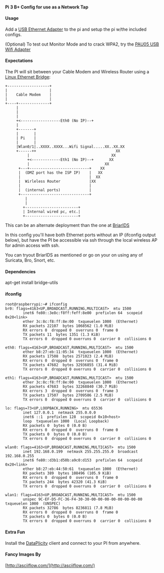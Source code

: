 #### Pi 3 B+ Config for use as a Network Tap 

#### Usage
Add a [USB Ethernet Adapter](https://www.amazon.com/gp/product/B00FFJ0RKE/) to the pi and setup the pi w/the included configs.

(Optional) To test out Monitor Mode and to crack WPA2, try the [PAU05 USB Wifi Adapter](https://www.amazon.com/Panda-300Mbps-Wireless-USB-Adapter/dp/B00EQT0YK2)



#### Expectations
The PI will sit between your Cable Modem and Wireless Router using a [Linux Ethernet Bridge](http://www.microhowto.info/howto/bridge_traffic_between_two_or_more_ethernet_interfaces_on_linux.html):

```
+-------------------+
|                   |
|    Cable Modem    |
|                   |
+----+--------------+
     |
     |
     |
     +<------------------Eth0 (No IP)--+
     |
     +-------+
     |       |
     | Pi    |
     |       |
     |Wlan0/1|..XXXX..XXXX...Wifi Signal.....XX..XX.XX
     +------++                                    XX
          |                                     XX
          +<-------------Eth1 (No IP)--+       XX
          |                                  XX
      +---+---------------------------+    XX
      |  (DMZ port has the ISP IP)    |   XX
      |                               |  XX
      |  Wirleless Router             |XX
      |                               |
      |  (internal ports)             |
      +-------------------------------+
         |
         |
        +------------------------+
        | Internal wired pc, etc.|
        +------------------------+

```

This can be an alternate deployment than the one at [BriarIDS](https://github.com/musicmancorley/BriarIDS/wiki/Deployment-Instructions)

In this config you'll have both Ethernet ports without an IP (ifconfig output below), but have the PI be accessible via ssh through the local wireless AP for admin access with ssh. 

You can tryout BriarIDS as mentioned or go on your on using any of Suricata, Bro, Snort, etc.

#### Dependencies 
apt-get install bridge-utils

#### ifconfig

```
root@raspberrypi:~# ifconfig 
br0: flags=4163<UP,BROADCAST,RUNNING,MULTICAST>  mtu 1500
        inet6 fe80::3e8c:f8ff:feff:8e00  prefixlen 64  scopeid 0x20<link>
        ether 3c:8c:f8:ff:8e:00  txqueuelen 1000  (Ethernet)
        RX packets 22107  bytes 1068562 (1.0 MiB)
        RX errors 0  dropped 0  overruns 0  frame 0
        TX packets 11  bytes 1351 (1.3 KiB)
        TX errors 0  dropped 0 overruns 0  carrier 0  collisions 0

eth0: flags=4163<UP,BROADCAST,RUNNING,MULTICAST>  mtu 1500
        ether b8:27:eb:11:05:34  txqueuelen 1000  (Ethernet)
        RX packets 17508  bytes 2571023 (2.4 MiB)
        RX errors 0  dropped 0  overruns 0  frame 0
        TX packets 47682  bytes 32936855 (31.4 MiB)
        TX errors 0  dropped 0 overruns 0  carrier 0  collisions 0

eth1: flags=4163<UP,BROADCAST,RUNNING,MULTICAST>  mtu 1500
        ether 3c:8c:f8:ff:8e:00  txqueuelen 1000  (Ethernet)
        RX packets 47683  bytes 32268840 (30.7 MiB)
        RX errors 3  dropped 0  overruns 0  frame 3
        TX packets 17507  bytes 2709586 (2.5 MiB)
        TX errors 0  dropped 0 overruns 0  carrier 0  collisions 0

lo: flags=73<UP,LOOPBACK,RUNNING>  mtu 65536
        inet 127.0.0.1  netmask 255.0.0.0
        inet6 ::1  prefixlen 128  scopeid 0x10<host>
        loop  txqueuelen 1000  (Local Loopback)
        RX packets 0  bytes 0 (0.0 B)
        RX errors 0  dropped 0  overruns 0  frame 0
        TX packets 0  bytes 0 (0.0 B)
        TX errors 0  dropped 0 overruns 0  carrier 0  collisions 0

wlan0: flags=4163<UP,BROADCAST,RUNNING,MULTICAST>  mtu 1500
        inet 192.168.0.199  netmask 255.255.255.0  broadcast 192.168.0.255
        inet6 fe80::d3b1:d50b:a9c0:d153  prefixlen 64  scopeid 0x20<link>
        ether b8:27:eb:44:50:61  txqueuelen 1000  (Ethernet)
        RX packets 389  bytes 108496 (105.9 KiB)
        RX errors 0  dropped 0  overruns 0  frame 0
        TX packets 244  bytes 42320 (41.3 KiB)
        TX errors 0  dropped 0 overruns 0  carrier 0  collisions 0

wlan1: flags=4163<UP,BROADCAST,RUNNING,MULTICAST>  mtu 1500
        unspec 9C-EF-D5-FC-36-F4-30-30-00-00-00-00-00-00-00-00  txqueuelen 1000  (UNSPEC)
        RX packets 32786  bytes 8236811 (7.8 MiB)
        RX errors 0  dropped 0  overruns 0  frame 0
        TX packets 0  bytes 0 (0.0 B)
        TX errors 0  dropped 0 overruns 0  carrier 0  collisions 0

```

#### Extra Fun
Install the [DataPlicity](https://www.dataplicity.com) client and connect to your PI from anywhere.

#### Fancy Images By  ####
[http://asciiflow.com/](http://asciiflow.com/)
